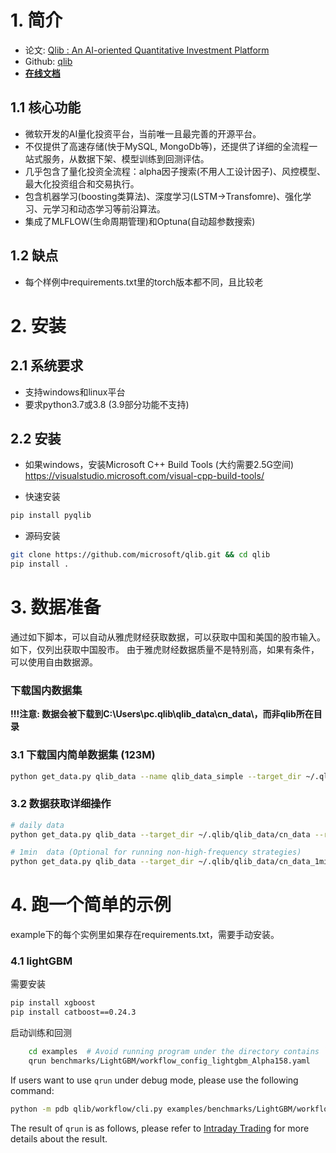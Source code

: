 # 1. 简介
- 论文: [Qlib : An AI-oriented Quantitative Investment Platform](https://arxiv.org/pdf/2009.11189.pdf)   
- Github:  [qlib](https://github.com/microsoft/qlib)
- [**在线文档**](https://qlib.readthedocs.io/en/latest/index.html)     

## 1.1 核心功能
- 微软开发的AI量化投资平台，当前唯一且最完善的开源平台。
- 不仅提供了高速存储(快于MySQL, MongoDb等)，还提供了详细的全流程一站式服务，从数据下架、模型训练到回测评估。
- 几乎包含了量化投资全流程：alpha因子搜索(不用人工设计因子)、风控模型、最大化投资组合和交易执行。
- 包含机器学习(boosting类算法)、深度学习(LSTM->Transfomre)、强化学习、元学习和动态学习等前沿算法。
- 集成了MLFLOW(生命周期管理)和Optuna(自动超参数搜索)

## 1.2 缺点
- 每个样例中requirements.txt里的torch版本都不同，且比较老

# 2. 安装
## 2.1 系统要求
- 支持windows和linux平台
- 要求python3.7或3.8 (3.9部分功能不支持)

## 2.2 安装
- 如果windows，安装Microsoft C++ Build Tools (大约需要2.5G空间)    
  https://visualstudio.microsoft.com/visual-cpp-build-tools/      


- 快速安装
``` sh
pip install pyqlib
```

- 源码安装
``` sh
git clone https://github.com/microsoft/qlib.git && cd qlib
pip install .
```

# 3. 数据准备
通过如下脚本，可以自动从雅虎财经获取数据，可以获取中国和美国的股市输入。如下，仅列出获取中国股市。
由于雅虎财经数据质量不是特别高，如果有条件，可以使用自由数据源。
### 下载国内数据集
**!!!注意: 数据会被下载到C:\Users\pc\.qlib\qlib_data\cn_data\，而非qlib所在目录**  

### 3.1 下载国内简单数据集 (123M)

```bash
python get_data.py qlib_data --name qlib_data_simple --target_dir ~/.qlib/qlib_data/cn_data --region cn
```

### 3.2 数据获取详细操作

```bash
# daily data
python get_data.py qlib_data --target_dir ~/.qlib/qlib_data/cn_data --region cn

# 1min  data (Optional for running non-high-frequency strategies)
python get_data.py qlib_data --target_dir ~/.qlib/qlib_data/cn_data_1min --region cn --interval 1min
```

# 4. 跑一个简单的示例
example下的每个实例里如果存在requirements.txt，需要手动安装。
### 4.1 lightGBM
需要安装
```bash
pip install xgboost
pip install catboost==0.24.3 
```

启动训练和回测
```bash
    cd examples  # Avoid running program under the directory contains `qlib`
    qrun benchmarks/LightGBM/workflow_config_lightgbm_Alpha158.yaml
  ```
  If users want to use `qrun` under debug mode, please use the following command:
  ```bash
  python -m pdb qlib/workflow/cli.py examples/benchmarks/LightGBM/workflow_config_lightgbm_Alpha158.yaml
  ```
  The result of `qrun` is as follows, please refer to [Intraday Trading](https://qlib.readthedocs.io/en/latest/component/backtest.html) for more details about the result. 

  ```bash

